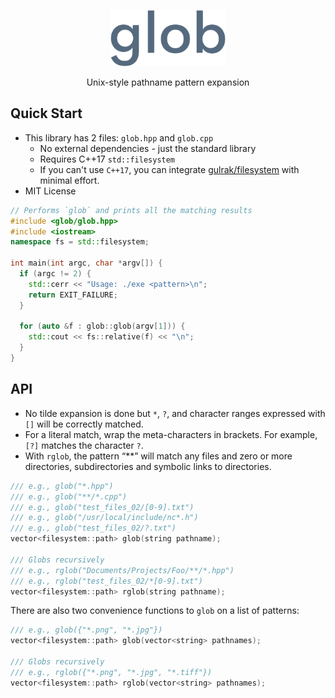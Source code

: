 <p align="center">
  <img height="90" src="img/logo.png"/>  
</p>

<p align="center">
  Unix-style pathname pattern expansion
</p>

## Quick Start

* This library has 2 files: `glob.hpp` and `glob.cpp`
  - No external dependencies - just the standard library
  - Requires C++17 `std::filesystem`
  - If you can't use `C++17`, you can integrate [gulrak/filesystem](https://github.com/gulrak/filesystem) with minimal effort.
* MIT License

```cpp
// Performs `glob` and prints all the matching results
#include <glob/glob.hpp>
#include <iostream>
namespace fs = std::filesystem;

int main(int argc, char *argv[]) {
  if (argc != 2) {
    std::cerr << "Usage: ./exe <pattern>\n";
    return EXIT_FAILURE;
  }

  for (auto &f : glob::glob(argv[1])) {
    std::cout << fs::relative(f) << "\n";
  }
}
```

## API

* No tilde expansion is done but `*`, `?`, and character ranges expressed with `[]` will be correctly matched.
* For a literal match, wrap the meta-characters in brackets. For example, `[?]` matches the character `?`.
* With `rglob`, the pattern “**” will match any files and zero or more directories, subdirectories and symbolic links to directories.

```cpp
/// e.g., glob("*.hpp")
/// e.g., glob("**/*.cpp")
/// e.g., glob("test_files_02/[0-9].txt")
/// e.g., glob("/usr/local/include/nc*.h")
/// e.g., glob("test_files_02/?.txt")
vector<filesystem::path> glob(string pathname);

/// Globs recursively
/// e.g., rglob("Documents/Projects/Foo/**/*.hpp")
/// e.g., rglob("test_files_02/*[0-9].txt")
vector<filesystem::path> rglob(string pathname);
```

There are also two convenience functions to `glob` on a list of patterns:

```cpp
/// e.g., glob({"*.png", "*.jpg"})
vector<filesystem::path> glob(vector<string> pathnames);

/// Globs recursively
/// e.g., rglob({"*.png", "*.jpg", "*.tiff"})
vector<filesystem::path> rglob(vector<string> pathnames);
```

